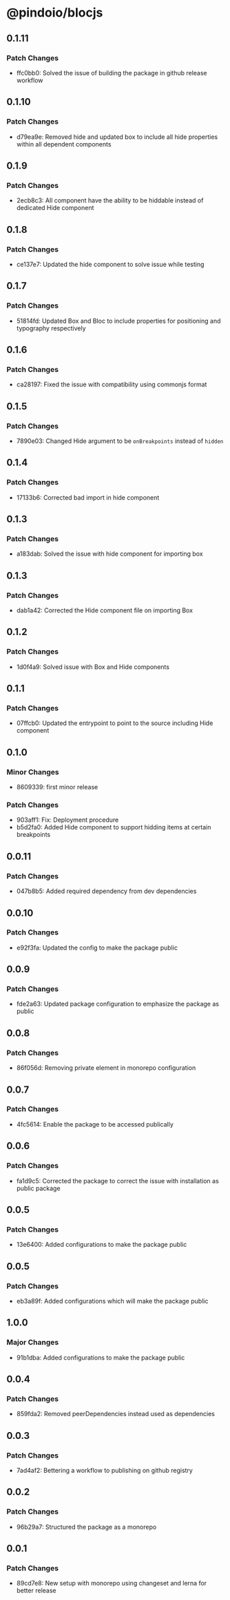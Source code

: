 # @pindoio/blocjs

## 0.1.11

### Patch Changes

- ffc0bb0: Solved the issue of building the package in github release workflow

## 0.1.10

### Patch Changes

- d79ea9e: Removed hide and updated box to include all hide properties within all dependent components

## 0.1.9

### Patch Changes

- 2ecb8c3: All component have the ability to be hiddable instead of dedicated Hide component

## 0.1.8

### Patch Changes

- ce137e7: Updated the hide component to solve issue while testing

## 0.1.7

### Patch Changes

- 51814fd: Updated Box and Bloc to include properties for positioning and typography respectively

## 0.1.6

### Patch Changes

- ca28197: Fixed the issue with compatibility using commonjs format

## 0.1.5

### Patch Changes

- 7890e03: Changed Hide argument to be `onBreakpoints` instead of `hidden`

## 0.1.4

### Patch Changes

- 17133b6: Corrected bad import in hide component

## 0.1.3

### Patch Changes

- a183dab: Solved the issue with hide component for importing box

## 0.1.3

### Patch Changes

- dab1a42: Corrected the Hide component file on importing Box

## 0.1.2

### Patch Changes

- 1d0f4a9: Solved issue with Box and Hide components

## 0.1.1

### Patch Changes

- 07ffcb0: Updated the entrypoint to point to the source including Hide component

## 0.1.0

### Minor Changes

- 8609339: first minor release

### Patch Changes

- 903aff1: Fix: Deployment procedure
- b5d2fa0: Added Hide component to support hidding items at certain breakpoints

## 0.0.11

### Patch Changes

- 047b8b5: Added required dependency from dev dependencies

## 0.0.10

### Patch Changes

- e92f3fa: Updated the config to make the package public

## 0.0.9

### Patch Changes

- fde2a63: Updated package configuration to emphasize the package as public

## 0.0.8

### Patch Changes

- 86f056d: Removing private element in monorepo configuration

## 0.0.7

### Patch Changes

- 4fc5614: Enable the package to be accessed publically

## 0.0.6

### Patch Changes

- fa1d9c5: Corrected the package to correct the issue with installation as public package

## 0.0.5

### Patch Changes

- 13e6400: Added configurations to make the package public

## 0.0.5

### Patch Changes

- eb3a89f: Added configurations which will make the package public

## 1.0.0

### Major Changes

- 91b1dba: Added configurations to make the package public

## 0.0.4

### Patch Changes

- 859fda2: Removed peerDependencies instead used as dependencies

## 0.0.3

### Patch Changes

- 7ad4af2: Bettering a workflow to publishing on github registry

## 0.0.2

### Patch Changes

- 96b29a7: Structured the package as a monorepo

## 0.0.1

### Patch Changes

- 89cd7e8: New setup with monorepo using changeset and lerna for better release
